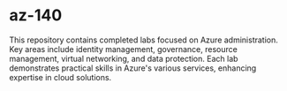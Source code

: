 # az-140
This repository contains completed labs focused on Azure administration. Key areas include identity management, governance, resource management, virtual networking, and data protection. Each lab demonstrates practical skills in Azure's various services, enhancing expertise in cloud solutions.
